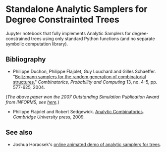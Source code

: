 # Standalone Analytic Samplers for Degree Constrainted Trees

Jupyter notebook that fully implements Analytic Samplers for degree-constrained trees using only standard Python functions (and no separate symbolic computation library).

## Bibliography

- Philippe Duchon, Philippe Flajolet, Guy Louchard and Gilles Schaeffer. "[Boltzmann samplers for the random generation of combinatorial structures.](http://algo.inria.fr/flajolet/Publications/DuFlLoSc04.pdf)" *Combinatorics, Probability and Computing* 13, no. 4-5, pp. 577-625, 2004.

(*The above paper won the 2007 Outstanding Simulation Publication Award from INFORMS, see [here](https://www.informs.org/Recognizing-Excellence/Community-Prizes/Simulation-Society/Outstanding-Simulation-Publication-Award).*)

- Philippe Flajolet and Robert Sedgewick. [Analytic Combinatorics](http://algo.inria.fr/flajolet/Publications/book.pdf). *Cambridge University press*, 2009.

## See also

- Joshua Horacsek's [online animated demo of analytic samplers for trees](http://www.cecm.sfu.ca/~jjh13/).
